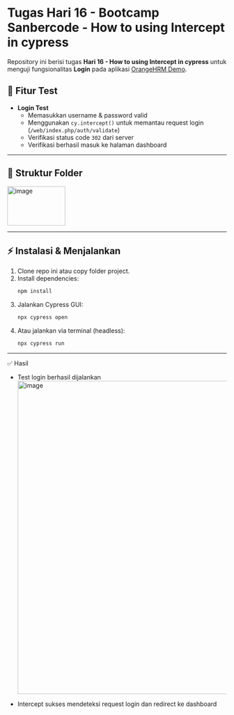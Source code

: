 # Tugas Hari 16 - Bootcamp Sanbercode - How to using Intercept in cypress

Repository ini berisi tugas **Hari 16 - How to using Intercept in cypress** untuk menguji fungsionalitas **Login** pada aplikasi [OrangeHRM Demo](https://opensource-demo.orangehrmlive.com/).

## 🚀 Fitur Test
- **Login Test**  
  - Memasukkan username & password valid  
  - Menggunakan `cy.intercept()` untuk memantau request login (`/web/index.php/auth/validate`)  
  - Verifikasi status code `302` dari server  
  - Verifikasi berhasil masuk ke halaman dashboard
 
---

## 📂 Struktur Folder
<img width="133" height="90" alt="image" src="https://github.com/user-attachments/assets/0fa8c8f4-1174-48e4-b62b-8971fd5bd58a" />

---

## ⚡ Instalasi & Menjalankan
1. Clone repo ini atau copy folder project.
2. Install dependencies:
   ```bash
   npm install
3. Jalankan Cypress GUI:
   ```bash
   npx cypress open
4. Atau jalankan via terminal (headless):
   ```bash
   npx cypress run

---

✅ Hasil
- Test login berhasil dijalankan
  <img width="1366" height="720" alt="image" src="https://github.com/user-attachments/assets/8a1c1214-1e40-41c0-9d00-b65974b867ca" />

- Intercept sukses mendeteksi request login dan redirect ke dashboard
